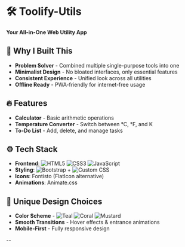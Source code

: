 # 🛠️ Toolify-Utils  
**Your All-in-One Web Utility App**  


## 🌟 Why I Built This  
- **Problem Solver** - Combined multiple single-purpose tools into one  
- **Minimalist Design** - No bloated interfaces, only essential features  
- **Consistent Experience** - Unified look across all utilities  
- **Offline Ready** - PWA-friendly for internet-free usage  

## 🔥 Features  
- **Calculator** - Basic arithmetic operations  
- **Temperature Converter** - Switch between °C, °F, and K  
- **To-Do List** - Add, delete, and manage tasks  

## ⚙ Tech Stack  
- **Frontend**: 
  ![HTML5](https://img.shields.io/badge/-HTML5-E34F26?logo=html5&logoColor=white)
  ![CSS3](https://img.shields.io/badge/-CSS3-1572B6?logo=css3&logoColor=white)
  ![JavaScript](https://img.shields.io/badge/-JavaScript-F7DF1E?logo=javascript&logoColor=black)
- **Styling**: 
  ![Bootstrap](https://img.shields.io/badge/-Bootstrap-7952B3?logo=bootstrap&logoColor=white) + ![Custom CSS](https://img.shields.io/badge/-CSS3-1572B6?logo=css3&logoColor=white) 
- **Icons**: Fontisto (FlatIcon alternative)  
- **Animations**: Animate.css  

## 🎨 Unique Design Choices  
- **Color Scheme** - 
![Teal](https://img.shields.io/badge/-Teal-008080?logoColor=white) ![Coral](https://img.shields.io/badge/-Coral-FF7F50?logoColor=white) ![Mustard](https://img.shields.io/badge/-Mustard-FFDB58?logoColor=black)
- **Smooth Transitions** - Hover effects & entrance animations  
- **Mobile-First** - Fully responsive design  

--
